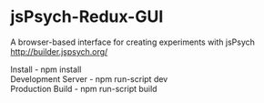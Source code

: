 # jsPsych-Redux-GUI
A browser-based interface for creating experiments with jsPsych
http://builder.jspsych.org/

Install - npm install<br>
Development Server  - npm run-script dev<br>
Production Build  - npm run-script build<br>
